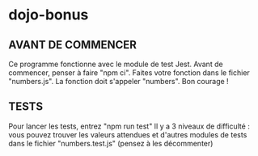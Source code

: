 # dojo-bonus

## AVANT DE COMMENCER 
Ce programme fonctionne avec le module de test Jest. Avant de commencer, penser à faire "npm ci". Faites votre fonction dans le fichier "numbers.js". La fonction doit s'appeler "numbers". Bon courage !

## TESTS
Pour lancer les tests, entrez "npm run test"
Il y a 3 niveaux de difficulté : vous pouvez trouver les valeurs attendues et d'autres modules de tests dans le fichier "numbers.test.js" (pensez à les décommenter)